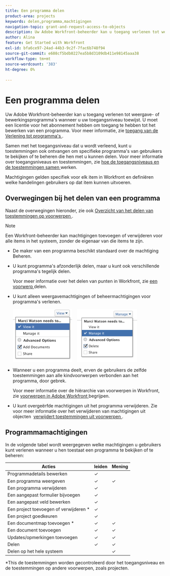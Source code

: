 ```yaml
---
title: Een programma delen
product-area: projects
keywords: delen,programma,machtigingen
navigation-topic: grant-and-request-access-to-objects
description: Uw Adobe Workfront-beheerder kan u toegang verlenen tot weergave- of bewerkingsprogramma's wanneer u uw toegangsniveau toewijst. U moet een licentie voor het abonnement hebben om toegang te hebben tot het bewerken van een programma.
author: Alina
feature: Get Started with Workfront
exl-id: bfa6ce97-24ad-44b3-9c2f-7fac6b748f94
source-git-commit: e608cf5bdb0227ea5b8d3109db411e98145aaa38
workflow-type: tm+mt
source-wordcount: '383'
ht-degree: 0%

---
```


# Een programma delen

Uw Adobe Workfront-beheerder kan u toegang verlenen tot weergave- of bewerkingsprogramma&#39;s wanneer u uw toegangsniveau toewijst. U moet een licentie voor het abonnement hebben om toegang te hebben tot het bewerken van een programma. Voor meer informatie, zie [ toegang van de Verlening tot programma&#39;s ](../../administration-and-setup/add-users/configure-and-grant-access/grant-access-programs.md).

Samen met het toegangsniveau dat u wordt verleend, kunt u toestemmingen ook ontvangen om specifieke programma&#39;s van gebruikers te bekijken of te beheren die hen met u kunnen delen. Voor meer informatie over toegangsniveaus en toestemmingen, zie [ hoe de toegangsniveaus en de toestemmingen samen ](../../administration-and-setup/add-users/access-levels-and-object-permissions/how-access-levels-permissions-work-together.md) werken.

Machtigingen gelden specifiek voor elk item in Workfront en definiëren welke handelingen gebruikers op dat item kunnen uitvoeren.

## Overwegingen bij het delen van een programma

Naast de overwegingen hieronder, zie ook [ Overzicht van het delen van toestemmingen op voorwerpen ](../../workfront-basics/grant-and-request-access-to-objects/sharing-permissions-on-objects-overview.md).

>[!NOTE]
>
>Een Workfront-beheerder kan machtigingen toevoegen of verwijderen voor alle items in het systeem, zonder de eigenaar van die items te zijn.

* De maker van een programma beschikt standaard over de machtiging Beheren.

* U kunt programma&#39;s afzonderlijk delen, maar u kunt ook verschillende programma&#39;s tegelijk delen.

  Voor meer informatie over het delen van punten in Workfront, zie [ een voorwerp ](../../workfront-basics/grant-and-request-access-to-objects/share-an-object.md) delen.

* U kunt alleen weergavemachtigingen of beheermachtigingen voor programma&#39;s verlenen.

  ![](assets/screen-shot-2014-01-23-at-12.45.15-pm.png)    ![](assets/screen-shot-2014-01-22-at-10.03.43-am-190x167.png)

* Wanneer u een programma deelt, erven de gebruikers de zelfde toestemmingen aan alle kindvoorwerpen verbonden aan het programma, door gebrek.

  Voor meer informatie over de hiërarchie van voorwerpen in Workfront, zie [ voorwerpen in Adobe Workfront ](../../workfront-basics/navigate-workfront/workfront-navigation/understand-objects.md) begrijpen.

* U kunt overgeërfde machtigingen uit het programma verwijderen. Zie voor meer informatie over het verwijderen van machtigingen uit objecten  [ verwijdert toestemmingen uit voorwerpen ](../../workfront-basics/grant-and-request-access-to-objects/remove-permissions-from-objects.md).

## Programmamachtigingen

In de volgende tabel wordt weergegeven welke machtigingen u gebruikers kunt verlenen wanneer u hen toestaat een programma te bekijken of te beheren:

| **Acties** | **leiden** | **Mening** |
|---|---|---|
| Programmadetails bewerken | ✓ |   |
| Een programma weergeven | ✓ | ✓ |
| Een programma verwijderen | ✓ |   |
| Een aangepast formulier bijvoegen | ✓ |   |
| Een aangepast veld bewerken | ✓ |   |
| Een project toevoegen of verwijderen &#42; | ✓ |   |
| Een project goedkeuren | ✓ |   |
| Een documentmap toevoegen &#42; | ✓ | ✓ |
| Een document toevoegen | ✓ | ✓ |
| Updates/opmerkingen toevoegen | ✓ | ✓ |
| Delen | ✓ | ✓ |
| Delen op het hele systeem |   | ✓ |

*This de toestemmingen worden gecontroleerd door het toegangsniveau en de toestemmingen op andere voorwerpen, zoals projecten. 
